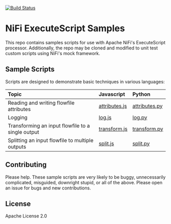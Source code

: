 [![Build Status](https://travis-ci.org/BatchIQ/nifi-executescript-samples.svg)](https://travis-ci.org/BatchIQ/nifi-executescript-samples)

# NiFi ExecuteScript Samples
This repo contains samples scripts for use with Apache NiFi's ExecuteScript processor.
Additionally, the repo may be cloned and modified to unit test custom scripts using NiFi's mock framework.

## Sample Scripts
Scripts are designed to demonstrate basic techniques in various languages:

| Topic | Javascript | Python |
| :--- | :--- | :--- |
| Reading and writing flowfile attributes | [attributes.js](tree/master/src/test/resources/javascript/attributes.js) | [attributes.py](tree/master/src/test/resources/python/attributes.py) |
| Logging | [log.js](tree/master/src/test/resources/javascript/log.js) | [log.py](tree/master/src/test/resources/python/log.py) |
| Transforming an input flowfile to a single output | [transform.js](tree/master/src/test/resources/javascript/transform.js) | [transform.py](tree/master/src/test/resources/python/transform.py) |
| Splitting an input flowfile to multiple outputs | [split.js](tree/master/src/test/resources/javascript/split.js) | [split.py](tree/master/src/test/resources/python/split.py) |

## Contributing
Please help.  These sample scripts are very likely to be buggy, unnecessarily complicated, misguided, downright stupid, or all of the above.
Please open an issue for bugs and new contributions.

## License
Apache License 2.0
